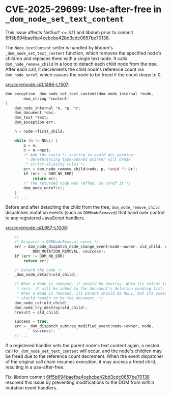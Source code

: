 # CVE-2025-29699: Use-after-free in `_dom_node_set_text_content`

This issue affects NetSurf <= 3.11 and libdom prior to commit [6ff5b694baefbe4cebcbe42bd3cdc0657be70138](https://github.com/Fysac/libdom/commit/6ff5b694baefbe4cebcbe42bd3cdc0657be70138).

The `Node.textContent` setter is handled by libdom's `_dom_node_set_text_content` function, which removes the specified node's children and replaces them with a single text node. It calls `dom_node_remove_child` in a loop to detach each child node from the tree. After each call, it decrements the child node's reference count via `dom_node_unref`, which causes the node to be freed if the count drops to 0.

[src/core/node.c#L1486-L1507](https://github.com/netsurf-browser/libdom/blob/2687282d56dfef19e26e9639a5c0cd81de957e22/src/core/node.c#L1486-L1507):

```c
dom_exception _dom_node_set_text_content(dom_node_internal *node,
		dom_string *content)
{
	dom_node_internal *n, *p, *r;
	dom_document *doc;
	dom_text *text;
	dom_exception err;

	n = node->first_child;

	while (n != NULL) {
		p = n;
		n = n->next;
		/* Add the (void *) casting to avoid gcc warning:
		 * dereferencing type-punned pointer will break 
		 * strict-aliasing rules */
		err = dom_node_remove_child(node, p, (void *) &r);
		if (err != DOM_NO_ERR)
			return err;
		/* The returned node was reffed, so unref it */
		dom_node_unref(r);
	}
    // ...
```

Before and after detaching the child from the tree, `dom_node_remove_child` dispatches mutation events (such as `DOMNodeRemoved`) that hand over control to any registered JavaScript handlers.

[src/core/node.c#L987-L1006](https://github.com/netsurf-browser/libdom/blob/2687282d56dfef19e26e9639a5c0cd81de957e22/src/core/node.c#L987-L1006):

```c
    // ...
	/* Dispatch a DOMNodeRemoval event */
	err = dom_node_dispatch_node_change_event(node->owner, old_child, node,
			DOM_MUTATION_REMOVAL, &success);
	if (err != DOM_NO_ERR)
		return err;

	/* Detach the node */
	_dom_node_detach(old_child);

	/* When a Node is removed, it should be destroy. When its refcnt is not 
	 * zero, it will be added to the document's deletion pending list. 
	 * When a Node is removed, its parent should be NULL, but its owner
	 * should remain to be the document. */
	dom_node_ref(old_child);
	dom_node_try_destroy(old_child);
	*result = old_child;

	success = true;
	err = _dom_dispatch_subtree_modified_event(node->owner, node,
			&success);
    // ...
```

If a registered handler sets the parent node's text content again, a nested call to `_dom_node_set_text_content` will occur, and the node's children may be freed due to the reference count decrement. When the event dispatcher of the original call chain resumes execution, it may access a freed child, resulting in a use-after-free.

Fix: libdom commit [6ff5b694baefbe4cebcbe42bd3cdc0657be70138](https://github.com/Fysac/libdom/commit/6ff5b694baefbe4cebcbe42bd3cdc0657be70138) resolved this issue by preventing modifications to the DOM from within mutation event handlers.
